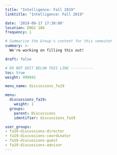 ```yaml
---
title: "Intelligence: Fall 2019"
linktitle: "Intelligence: Fall 2019"

date: '2019-09-17 17:30:00'
location: ENG1 186
frequency: 1

# Summarize the Group's content for this semester
summary: >-
  We're working on filling this out!

draft: false

# DO NOT EDIT BELOW THIS LINE ----------
toc: true
weight: 999941

menu_name: discussions_fa19

menu:
  discussions_fa19:
    weight: 1
  groups:
    parent: Discussions
    identifier: discussions_fa19

user_groups:
- fa19-discussions-director
- fa19-discussions-coordinator
- fa19-discussions-guest
- fa19-discussions-advisor
---
```

